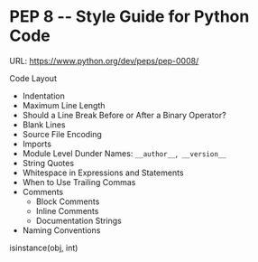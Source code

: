 # PEP 8 -- Style Guide for Python Code

URL: https://www.python.org/dev/peps/pep-0008/

Code Layout

- Indentation
- Maximum Line Length
- Should a Line Break Before or After a Binary Operator?
- Blank Lines
- Source File Encoding
- Imports
- Module Level Dunder Names: `__author__`,` __version__`
- String Quotes
- Whitespace in Expressions and Statements
- When to Use Trailing Commas
- Comments
    - Block Comments
    - Inline Comments
    - Documentation Strings
- Naming Conventions


isinstance(obj, int)











